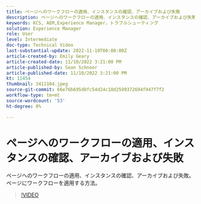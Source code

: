 ```yaml
---
title: ページへのワークフローの適用、インスタンスの確認、アーカイブおよび失敗
description: ページへのワークフローの適用、インスタンスの確認、アーカイブおよび失敗。 ページにワークフローを適用する方法。
keywords: KCS, AEM,Experience Manager，トラブルシューティング
solution: Experience Manager
role: User
level: Intermediate
doc-type: Technical Video
last-substantial-update: 2022-11-10T00:00:00Z
article-created-by: Emily Geary
article-created-date: 11/10/2022 3:21:00 PM
article-published-by: Sean Schnoor
article-published-date: 11/10/2022 3:21:00 PM
kt: 11454
thumbnail: 3411104.jpeg
source-git-commit: 66e76b695d8fc54d24c18d2599372694f947f7f2
workflow-type: tm+mt
source-wordcount: '53'
ht-degree: 0%

---
```



# ページへのワークフローの適用、インスタンスの確認、アーカイブおよび失敗

ページへのワークフローの適用、インスタンスの確認、アーカイブおよび失敗。 ページにワークフローを適用する方法。

>[!VIDEO](https://video.tv.adobe.com/v/3411104/?quality=12&learn=on)
